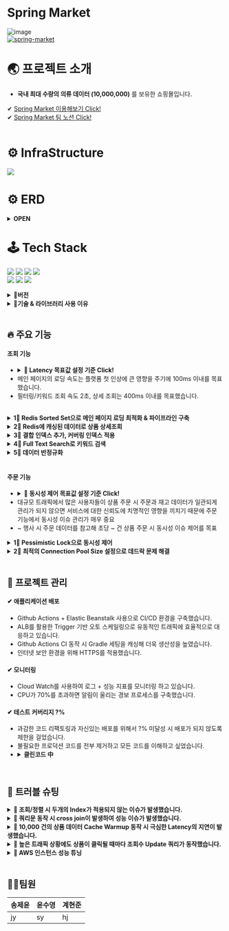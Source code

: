 # Spring Market

![image](https://user-images.githubusercontent.com/112923814/206835670-2683c2ba-89d0-4509-bf81-4e5d2678ebca.png)
<br/>
[![spring-market](https://github.com/SpringMarket/Market/actions/workflows/gradle.yml/badge.svg)](https://github.com/SpringMarket/Market/actions/workflows/gradle.yml)


# 🌏 프로젝트 소개
- **국내 최대 수량의 의류 데이터 (10,000,000)** 를 보유한 쇼핑몰입니다.



✔ [Spring Market 이용해보기 Click!](https://www.notion.so/1-3b015d8a07d149148b5fea36c4035ceb) <br>
✔ [Spring Market 팀 노션 Click!](https://www.notion.so/1-3b015d8a07d149148b5fea36c4035ceb)
<br/><br/>
# ⚙ InfraStructure 

<img src ="https://user-images.githubusercontent.com/112923814/206205534-6b2cf6e1-9461-4258-bbc1-f54b762be4b8.jpg"/></a>      

# ⚙ ERD
<details>
<summary><strong> OPEN </strong></summary>
<div markdown="1">       
<br>

![image](https://user-images.githubusercontent.com/112923814/207008488-d2395e48-ea03-4744-aa31-492b1d4fecf6.png)

</div>
</details>


# 🕹 Tech Stack
<img src ="https://img.shields.io/badge/Spring Boot-6DB33F?style=for-the-badge&logo=Spring Boot&logoColor=white"/></a>
<img src="https://img.shields.io/badge/java-007396?style=for-the-badge&logo=java&logoColor=white"></a>
<img src ="https://img.shields.io/badge/Spring Securit-6DB33F?style=for-the-badge&logo=Spring Boot&logoColor=white"/></a>
<img src="https://img.shields.io/badge/gradle-02303A?style=for-the-badge&logo=gradle&logoColor=white">
<br>
<img src ="https://img.shields.io/badge/MySQL-4479A1?style=for-the-badge&logo=MySQL&logoColor=white"/></a>
<img src ="https://img.shields.io/badge/Amazon AWS-232F3E?style=for-the-badge&logo=Amazon AWS&logoColor=white"/></a>
<img src ="https://img.shields.io/badge/Redis-DC382D?style=for-the-badge&logo=Redis&logoColor=white"/></a> 

<details>
<summary><strong>📣버전</strong></summary>
<div markdown="1">    
  
### **Application**
  
- **JAVA 11**
- **Spring Boot** _2.7.0
- **Spring Security** _0.11.2
- **JPA**
- **Query DSL** _5.0.0
- **Full Text Search**

### **Data**

- **AWS RDS - MySQL** _8.028
- **AWS ElastiCache for Redis** _7.0.4
- **AWS S3**
- **Faker** (faker_15.2.0)

### **CI/CD**

- **Github Action**
- **AWS EC2**
- **AWS Elastic Beanstalk**

### **Monitoring**

- **Cloud Watch**
- **AWS OpenSearch**
- **Logback**

### **TestCode**

- **Junit 5**
- **Mock**
- **TestContainer**

### **Front**

- **React - yarn**
</div>
</details>


<details>
<summary><strong>📣기술 & 라이브러리 사용 이유</strong></summary>
<div markdown="1">   
  <br/>
  

|기술 스택| 사용 이유|
|:--|:--|
|Query DSL|현준|
|Full Text Search| 현준 |
|RDS- MySQL| 현준 |
|AWS ElastiCache for Redis| 제윤 |
|Faker| 수영 |
|Github Action| 수영 |
|AWS Elastic Beanstalk| 제윤 |
|Cloud Watch| 제윤 |
|AWS OpenSearch| 제윤 |
|Logback| 수영 |
|Junit 5| 수영 |
|TestContainer|제윤|
|React|제윤|

</div>
</details>
<br/>

## 🔥 주요 기능


#### 조회 기능

- <details><summary><strong> 📢 Latency 목표값 설정 기준 Click!</strong></summary><div markdown="1"></br>KISSmetrics는 고객의 47%가 2초 이내의 시간에 로딩이 되는 웹 페이지를 원하고 있으며,</br> 40%는 로딩에 3초 이상 걸리는 페이지를 바로 떠난다고 설명했습니다.</br></div></details>
- 메인 페이지의 로딩 속도는 플랫폼 첫 인상에 큰 영향을 주기에 100ms 이내를 목표했습니다.
- 필터링/키워드 조회 속도 2초, 상세 조회는 400ms 이내를 목표했습니다.
</br>
<details>
<summary><strong> 1⃣ Redis Sorted Set으로 메인 페이지 로딩 최적화 & 파이프라인 구축</strong></summary>
<div markdown="1">     
</br>

  - Redis 파이프라인을 구축하여 메인페이지에 노출할 인기 상품 데이터를 Redis에 캐싱
  - Redis에 캐싱된 데이터를 사용해 메인 페이지 조회 성능 % 개선, 평균 로딩 속도 ~ms로 목표 달성
</div>
</details>

<details>
<summary><strong> 2⃣ Redis에 캐싱된 데이터로 상품 상세조회</strong></summary>
<div markdown="1"> 
<br>

  - 카테고리별 인기 상품 ~개를 Redis에 캐싱, 캐싱된 상품의 상세페이지 조회 성능 % 개선
</div>
</details>

<details>
<summary><strong> 3⃣ 결합 인덱스 추가, 커버링 인덱스 적용</strong></summary>
<div markdown="1">       
<br>

  - 조회수+pk로 결합 인덱스를 추가하여 조회순, 날짜순 정렬 시 성능 저하의 가장 큰 원인이었던 sort 부하를 해결
  - QueryDSL은 서브쿼리를 지원하지 않기 때문에 커버링 인덱스를 활용해 페이징 조회 성능을 1900% 개선 
</div>
</details>

<details>
<summary><strong> 4⃣ Full Text Search로 키워드 검색</strong></summary>
<div markdown="1">    
<br>

  - 키워드 조회 시 인덱스를 사용하지 않는 like 키워드 방식과 비교해 인덱스를 사용하여 조회하는 full-text-search 방식으로 변경하여 약 634% 성능 개선
</div>
</details>

<details>
<summary><strong> 5⃣ 데이터 반정규화</strong></summary>
<div markdown="1">       
<br>

  - 쿼리문에서 join문을 제거를 위해 데이터 반정규화를 하여 조회수, 재고수 테이블을 상품 테이블과 병합하여 조회 성능을 66.6% 개선
</div>
</details>
<br/>

#### 주문 기능
  - <details><summary><strong> 📢 동시성 제어 목표값 설정 기준 Click!</strong></summary><div markdown="1"></br>온라인 패션 스토어 무신사가 선보인 패션 특화 라이브 방송 ‘무신사 라이브’ 메종 키츠네 편이 방송 시작 5분 만에 매출 1억 원을 돌파했습니다.</br></div></details>
  - 대규모 트래픽에서 많은 사용자들이 상품 주문 시 주문과 재고 데이터가 일관되게 관리가 되지 않으면 서비스에 대한 신뢰도에 치명적인 영향을 끼치기 때문에 주문 기능에서 동시성 이슈 관리가 매우 중요
  - ~ 행사 시 주문 데이터를 참고해 초당 ~ 건 상품 주문 시 동시성 이슈 제어를 목표 

<details>
<summary><strong> 1⃣ Pessimistic Lock으로 동시성 제어</strong></summary>
<div markdown="1">   
<br>

  - 트랜잭션이 시작될 때 MySQL DB에 Exclusive Lock을 걸어 Lock 해제 전에 다른 트랜잭션에서는 데이터를 읽거나 수정할 수 없게 하여 Race Condition을 해결
  
</div>
</details>

<details>
<summary><strong> 2⃣ 최적의 Connection Pool Size 설정으로 데드락 문제 해결</strong></summary>
<div markdown="1">       
<br>
  - Pessimistic Lock은 데드락 발생 가능성이 있어 JMeter 부하테스트를 통해 데드락을 회피할 수 있는 최적의 Connection Pool Size인 20으로 설정
  - 부하테스트 결과 1000명의 사용자가 10초 간 같은 상품 주문은 모두 성공하였고 데이터 정합성도 달성
</div>
</details>
<br/>


## 💉 프로젝트 관리
#### ✔ 애플리케이션 배포
- Github Actions + Elastic Beanstalk 사용으로 CI/CD 환경을 구축했습니다.
- ALB를 활용한 Trigger 기반 오토 스케일링으로 유동적인 트래픽에 효율적으로 대응하고 있습니다.
- Github Actions CI 동작 시 Gradle 세팅을 캐싱해 더욱 생산성을 높였습니다.
- 인터넷 보안 환경을 위해 HTTPS를 적용했습니다.
#### ✔ 모니터링
- Cloud Watch를 사용하여 로그 + 성능 지표를 모니터링 하고 있습니다.
- CPU가 70%를 초과하면 알림이 울리는 경보 프로세스를 구축했습니다. 
#### ✔ 테스트 커버리지 ?%
- 과감한 코드 리팩토링과 자신있는 배포를 위해서 ?% 미달성 시 배포가 되지 않도록 제한을 걸었습니다.
- 불필요한 프로덕션 코드를 전부 제거하고 모든 코드를 이해하고 싶었습니다.
- <details><summary><strong>클린코드 中</strong></summary><div markdown="1">       <br/>얼마만큼의 코드를 자동화한 단위 테스트로 계산해야 할까? 대답할 필요조차 없다.<br/> 모조리 다 해야 한다. 모.조.리! 100% 테스트 커버리지를 권장하냐고? 권장이 아니라 강력히 요구한다. <br/>작성한 코드는 한 줄도 빠짐없이 전부 테스트해야 한다. 군말은 필요 없다. ― 클린코드 (로버트 마틴 저)

</div>
</details>
<br/>

## 🎯 트러블 슈팅

<details>
<summary><strong>📌 조회/정렬 시 두개의 Index가 적용되지 않는 이슈가 발생했습니다. </strong></summary>
<div markdown="1">       

#### ❗ 문제상황
  - 필터링 조회에서 full-text-search로 키워드 검색을 하면 60sec 가까이 나오게 됩니다.
  - 필터링 조회에서 정렬은 필수적으로 해야하는데 where절에서 full-text-search로 키워드 조회를 하면 제목에 걸린 full-text-index가 쿼리문에 적용되기 때문에 정렬 컬럼으로 인덱스를 사용할 수 없어 sort 부하 해결이 안됩니다.
  
#### 💡 Solution :
  - (INDEX 활용) 필터링 조회 시 정렬 컬럼으로 인덱스를 사용하기 위해 키워드 검색은 contains문을 사용하였습니다.
  - (full-text-index 활용)정렬 없이 full-text-search를 사용한 키워드 검색만 하는 기능을 추가하였습니다.
 
#### ✔ 결과
  - 키워드에 따른 속도 편차는 있지만 평균 500ms로 약 11,900%의 성능향상 효과를 얻었습니다.
</div>
</details>

<details>
<summary><strong>📌 쿼리문 동작 시 cross join이 발생하여 성능 이슈가 발생했습니다. </strong></summary>
<div markdown="1">       

#### ❗ 문제상황
  - 조회 쿼리가 나갈 때 DB 로그를 보니 cross join이 발생한 것을 확인했습니다.
  (cross join 은 카다시안곱을 수행하여 join하기 때문에 너무 많은 데이터를 가져와 성능이 저하됩니다.)
  
#### 💡 Solution :
  - (inner join 명시적 사용) join을 명시적으로 사용하지 않은 쿼리문에서 자동으로 cross join이 발생되고 있었기 때문에 join이 필요한 테이블에 inner join을 추가하여 명시적으로 join을 해주었습니다.
 
#### ✔ 결과
  - 조회 시 기존에 cross join으로 나가던 쿼리문이 inner join 바뀌었습니다.
  - 200만건 기준 필터링 조회 시 평균 8초, 성능 200%까지 개선되었습니다. 
</div>
</details>

<details>
<summary><strong>📌 10,000 건의 상품 데이터 Cache Warmup 동작 시 극심한 Latency의 지연이 발생했습니다.</strong> </summary>
<div markdown="1">       

#### ❗ 문제상황
  - 상품 데이터의 빠른 조회와 DB 부하 분산을 위해 캐싱은 필수였습니다.
  - 하지만 TCP 기반으로 동작하는 Redis에 1만 건의 데이터를 개별로 Input 할 때 타임아웃 + 극심한 Latency 지연이 발생했습니다.
  
![Warmup NonePipeline Logic - Postman2 ](https://user-images.githubusercontent.com/112923814/206866704-34a1e734-5478-4d00-b12a-edfe693f02dd.png)
  
#### 💡 Solution : Redis Pipeline 구축
  - 작업의 단위를 직접 구축해서 요청이 가능해졌습니다. ( 다중 Insert 가능 )
  
#### ✔ 결과
  - 10,000건의 TCP 통신이 10건(+1000)으로 축소되었습니다.
  - 통신 자료 추가 첨부
  
![warmup rank ](https://user-images.githubusercontent.com/112923814/206866707-21c54446-dd68-4b61-ba97-92056cf27581.png)



</div>
</details>

<details>
<summary><strong>📌 높은 트래픽 상황에도 상품이 클릭될 때마다 조회수 Update 쿼리가 동작했습니다.</strong></summary>
<div markdown="1">       
  
#### ❗ 문제상황
  - 높은 트래픽이 발생할 때 조회가 일어날 때마다 발생하는 Update 쿼리는 서버에 큰 무리가 있었습니다. (CPU ?%)
  
#### 💡 Solution : Cache Write Back
  - 조회수를 캐시에 모아 일정 주기 배치 작업을 통해 DB에 반영
  - 싱글쓰레드인 Redis의 특성상 Atomic하게 Increment를 처리할 수 있다.
  - 조회 기능의 많은 I/O와 함께 발생하는 Update 쿼리를 컨트롤할 수 있다.  
  
#### ✔ 결과
  - 클릭 시마다 발생했던 Update 쿼리 -> 1시간 주기로 배치작업
  - 결과 자세하게 작성 필요.. (CPU ?%)

</div>
</details>

<details>
<summary><strong>📌 AWS 인스턴스 성능 튜닝</strong></summary>
<div markdown="1">       

#### ❗ 문제상황
  - 스케일업 이전에 프리티어 인스턴스로 성능 최적화를 진행해보고자 했습니다.
  
#### 💡 Solution : Step 3
   - Step 1. DB 읽기 전용 복제본을 생성해 Read 요청을 분산합니다.
   - Step 2. Hikari Connection Pool 최적의 개수를 찾아야 했습니다.
   > Cache Write Back 전략으로 조회수를 관리하고 있었기에 Connection Pool 확장이 필요했습니다.
   - Step 3. Time_Wait 소켓의 최적화가 필요했습니다.
   > 낮은 성능의 DB로 대규모 상품 데이터를 핸들링하는 상황이기에 남아있는 모든 소켓에서 요청마다
   > TCP handshake가 발생하는데에서 생기는 불필요한 성능 낭비를 없애야 했습니다.

  
#### ✔ 결과
  - Step 1. Main DB에는 Write 요청만을 동작시키고 Replica DB에 Read 동작을 분산 요청해 스트레스 테스트가 %%% ( CPU 안정화 )
  - Step 2. Jmeter 부하테스트를 통해 에러율이 가장 낮아지는 Connection Pool Size를 찾았습니다.
  > Default Size인 10개에서 20개로 확장하니 동시 주문 150건 기준 에러율이 300% 하락했습니다.   
  - Step 3. KeepAlive 적용을 통해 매 요청마다 새로운 세션을 만들지 않고, 1024개의 세션을 연결한 뒤 그 연결을 통해 요청을 처리하게 만들었습니다.

</div>
</details>

<br/>

## 🧑‍💻팀원

|송제윤|윤수영|계현준|
|:--|:--|:--|
|jy|sy|hj|

